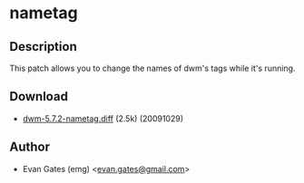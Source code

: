 nametag
=======

Description
-----------

This patch allows you to change the names of dwm's tags while it's running.

Download
--------

* [dwm-5.7.2-nametag.diff](dwm-5.7.2-nametag.diff) (2.5k) (20091029)

Author
------

* Evan Gates (emg) <[evan.gates@gmail.com](mailto:evan.gates@gmail.com)>
